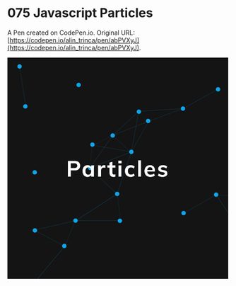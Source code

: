 # 075 Javascript Particles

A Pen created on CodePen.io. Original URL: [https://codepen.io/alin_trinca/pen/abPVXyJ](https://codepen.io/alin_trinca/pen/abPVXyJ).

![Javascript Particles Screenshot](particles.png)
